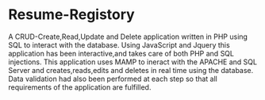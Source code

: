 # Resume-Registory

A CRUD-Create,Read,Update and Delete application written in PHP using SQL to interact with the database.
Using JavaScript and Jquery this application has been interactive,and takes care of both PHP and SQL injections.
This application uses MAMP to ineract with the APACHE and SQL Server and creates,reads,edits and deletes in real time using the database.
Data validation had also been performed at each step so that all requirements of the application are fulfilled.

